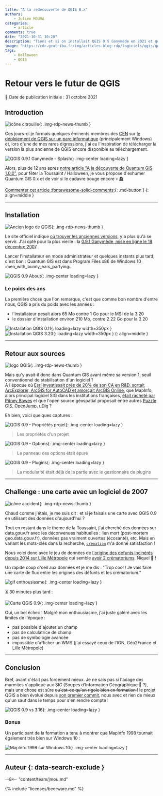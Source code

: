 ```yaml
---
title: "A la redécouverte de QGIS 0.x"
authors:
    - Julien MOURA
categories:
    - article
comments: true
date: "2021-10-31 10:20"
description: "Tiens et si on installait QGIS 0.9 Ganymède en 2021 et qu'on essayait de faire une carte ? Petit voyage dans le temps."
image: "https://cdn.geotribu.fr/img/articles-blog-rdp/logiciels/qgis/qgis_0x/qgis_0-9_ganymede_splash.png"
tags:
    - Halloween
    - QGIS
---
```


# Retour vers le futur de QGIS

:calendar: Date de publication initiale : 31 octobre 2021

## Introduction

![icône citrouille](https://cdn.geotribu.fr/img/logos-icones/divers/citrouille.png "icône citrouille"){: .img-rdp-news-thumb }

Ces jours-ci je formais quelques éminents membres des [CEN](https://fr.wikipedia.org/wiki/Conservatoire_d%27espaces_naturels) sur [le déploiement de QGIS sur un parc informatique](https://oslandia.com/formations/qgis9-administration-dun-parc-qgis/) (principalement Windows) et, lors d'une de mes rares digressions, j'ai eu l'inspiration de télécharger la version la plus ancienne de QGIS encore disponible au téléchargement.

![QGIS 0.9.1 Ganymede - Splash](https://cdn.geotribu.fr/img/articles-blog-rdp/logiciels/qgis/qgis_0x/qgis_0-9_ganymede_splash.png "QGIS 0.9.1 Ganymede - Splash"){: .img-center loading=lazy }

Alors, plus de 12 ans après [notre article "A la découverte de Quantum GIS 1.0.0"](../2009/2009-08-28_a-la-decouverte-de-qgis.md), pour fêter la Toussaint / Halloween, je vous propose d'exhumer Quantum GIS 0.x et de voir si le cadavre bouge encore :skull: :headstone:.

[Commenter cet article :fontawesome-solid-comments:](#__comments){: .md-button }
{: align=middle }

----

## Installation

![Ancien logo de QGIS](https://cdn.geotribu.fr/img/logos-icones/logiciels_librairies/qgis_old.png "Ancien logo de QGIS"){: .img-rdp-news-thumb }

Le site officiel indique [où trouver les anciennes versions](https://download.osgeo.org/qgis/), y'a plus qu'à se servir. J'ai opté pour la plus vieille : la [0.9.1 Ganymède, mise en ligne le 18 décembre 2007](https://download.osgeo.org/qgis/windows/qgis_setup0.9.1.18_12_2007.exe).

Lancer l'installateur en mode administrateur et quelques instants plus tard, c'est bon : Quantum GIS est dans Program Files x86 de Windows 10 :men_with_bunny_ears_partying:.

![QGIS 0.9 About](https://cdn.geotribu.fr/img/articles-blog-rdp/logiciels/qgis/qgis_0x/qgis_0-9-1x_about.png "QGIS 0.9 About"){: .img-center loading=lazy }

### Le poids des ans

La première chose que l'on remarque, c'est que comme bon nombre d'entre nous, QGIS a pris du poids avec les années :

- l'installateur pesait alors 65 Mo contre 1 Go pour le MSI de la 3.20
- le dossier d'installation environ 210 Mo, contre 2.22 Go pour la 3.20

![Installation QGIS 0.11](https://cdn.geotribu.fr/img/articles-blog-rdp/logiciels/qgis/qgis_0x/qgis_0x_size_installed.png "Taille de l'installation de QGIS 0.11"){: loading=lazy width=350px }
![Installation QGIS 3.20](https://cdn.geotribu.fr/img/articles-blog-rdp/logiciels/qgis/qgis_0x/qgis_320_size_installed.png "Taille de l'installation de QGIS 3.20"){: loading=lazy width=350px }
{: align=middle }

----

## Retour aux sources

![logo QGIS](https://cdn.geotribu.fr/img/logos-icones/logiciels_librairies/qgis.png "logo QGIS"){: .img-rdp-news-thumb }

Mais qu'y avait-il donc dans Quantum GIS avant même sa version 1, seuil conventionnel de stabilisation d'un logiciel ?  
A l'époque où [Esri investissait près de 20% de son CA en R&D, sortait ArcExplorer, ArcGIS for AutoCAD et amorçait ArcGIS Online](https://www.esri.com/news/arcnews/winter0708articles/arcgis-product-suite.html), que MapInfo, alors principal logiciel SIG dans les institutions françaises, [était racheté par Pitney Bowes](https://www.investorrelations.pitneybowes.com/news-releases/news-release-details/pitney-bowes-completes-acquisition-mapinfo) et que l'open source géospatial proposait entre autres [Puzzle GIS](../2009/2009-05-24_a-la-decouverte-de-puzzle-gis.md), [OpenJump](../2009/2009-05-31_a-la-decouverte-d-openjump.md), [uDig](../2009/2009-06-07_a-la-decouverte-de-udig.md) ?

Eh bien, voici quelques captures :

![QGIS 0.9 - Propriétés projet](https://cdn.geotribu.fr/img/articles-blog-rdp/logiciels/qgis/qgis_0x/qgis_0-9-1x_project_properties.png "QGIS 0.9 - Propriétés projet"){: .img-center loading=lazy }

> Les propriétés d'un projet

![QGIS 0.9 - Options](https://cdn.geotribu.fr/img/articles-blog-rdp/logiciels/qgis/qgis_0x/qgis_0-9-1x_options.png "QGIS 0.9 - Options"){: .img-center loading=lazy }

> Le panneau des options était épuré

![QGIS 0.9 - Plugins](https://cdn.geotribu.fr/img/articles-blog-rdp/logiciels/qgis/qgis_0x/qgis_0-9-1x_plugins.png "QGIS 0.9 - Plugins"){: .img-center loading=lazy }

> La modularité était déjà de la partie avec le gestionnaire de plugins

----

## Challenge : une carte avec un logiciel de 2007

![icône accident](https://cdn.geotribu.fr/img/logos-icones/divers/accident.png "icône accident"){: .img-rdp-news-thumb }

Chaud comme j'étais, je me suis dit : et si je faisais une carte avec QGIS 0.9 en utilisant des données d'aujourd'hui ?

Tout en restant dans le thème de la Toussaint, j'ai cherché des données sur data.gouv.fr avec les déconvenues habituelles : lien mort (post-mortem geo.data.gouv.fr), données pas vraiment ouvertes (écosanté), etc. Mais en variant les mots-clés dans la recherche, [`crémation`](https://www.data.gouv.fr/fr/datasets/?q=cr%C3%A9mation) m'a donné satisfaction !

Nous voici donc avec le jeu de données de [l'origine des défunts incinérés depuis 2014 sur Lille Métropole](https://www.data.gouv.fr/fr/datasets/cremations-depuis-2014/) qui semble [avoir 2 crématoriums](https://www.lillemetropole.fr/votre-metropole/competences/cadre-de-vie/crematorium). Niquel :smoking: !

Un rapide coup d'oeil aux données et je me dis : "Trop cool ! Je vais faire une carte de flux entre les origines des défunts et les crématorium."

![gif enthousiasme](https://i.imgur.com/N6J6vbf.gif){: .img-center loading=lazy }

:hourglass_flowing_sand: 30 minutes plus tard :

![Carte QGIS 0.9](https://cdn.geotribu.fr/img/articles-blog-rdp/logiciels/qgis/qgis_0x/qgis_0-9-1x_carte_crematoriums.png "Carte QGIS 0.9"){: .img-center loading=lazy }

Oui, un bel échec ! Malgré mon enthousiasme, j'ai juste galéré avec les limites de l'époque :

- pas possible d'ajouter un champ
- pas de calculatrice de champ
- pas de symbologie avancée
- impossible d'afficher un WMS (j'ai essayé ceux de l'IGN, Géo2France et Lille Métropole)

----

## Conclusion

Bref, avant c'était pas forcément mieux. Je ne sais pas si l'adage des marmites s'applique aux SIG (Soupes d'Information Géographique :thinking: ?), mais une chose est sûre ~~qu'est-ce qu'on rigole bien en formation !~~ le projet QGIS a bien évolué depuis [son premier commit](../../rdp/2020/rdp_2020-09-04.md#avalanche-de-ressources-sur-qgis), nous avec et rien de mieux qu'un saut dans le temps pour s'en rendre compte !

![QGIS 0.9 vs 3.16](https://cdn.geotribu.fr/img/articles-blog-rdp/logiciels/qgis/qgis_0x/qgis_both_versions.png "QGIS 0.9 vs 3.16"){: .img-center loading=lazy }

### Bonus

Un participant de la formation a tenu à montrer que MapInfo 1998 tournait également très bien sur Windows 10 :

![MapInfo 1998 sur Windows 10](https://cdn.geotribu.fr/img/articles-blog-rdp/logiciels/qgis/qgis_0x/mapinfo1998.png "MapInfo 1998 sur Windows 10"){: .img-center loading=lazy }

----

## Auteur {: data-search-exclude }

--8<-- "content/team/jmou.md"

{% include "licenses/beerware.md" %}
